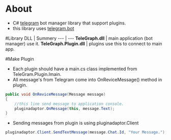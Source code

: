 # About
+ C# [telegram](http://telegram.com/) bot manager library that support plugins.
+ this library uses [telegram.bot](https://github.com/MrRoundRobin/telegram.bot)

#Library
DLL | Summery
--- | ---
**TeleGraph.dll** | main application (bot manager) use it.
**TeleGraph.Plugin.dll** | plugins use this to connect to main app.

#Make Plugin

+ Each plugin should have a main.cs class implemented from TeleGram.Plugin.Imain.
+ All message's from Telegram come into OnReviceMessage() method in plugin.
```csharp
public void OnReviceMessage(Message message)
{
    //this line send message to application console.
    pluginadaptor.OnMessage(this, message.Text);    
}
```
+ Sending messages from plugin is using pluginadaptor.Client
```csharp
pluginadaptor.Client.SendTextMessage(message.Chat.Id, "Your Message.");
```
